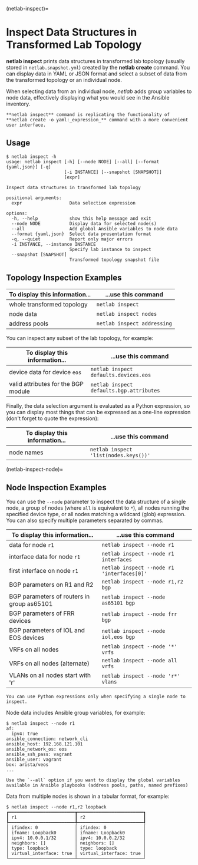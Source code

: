 (netlab-inspect)=
# Inspect Data Structures in Transformed Lab Topology

**netlab inspect** prints data structures in transformed lab topology (usually stored in `netlab.snapshot.yml`) created by the **netlab create** command. You can display data in YAML or JSON format and select a subset of data from the transformed topology or an individual node.

When selecting data from an individual node, _netlab_ adds group variables to node data, effectively displaying what you would see in the Ansible inventory.

```{note}
**netlab inspect** command is replicating the functionality of **netlab create -o yaml:_expression_** command with a more convenient user interface. 
```

## Usage

```text
$ netlab inspect -h
usage: netlab inspect [-h] [--node NODE] [--all] [--format {yaml,json}] [-q]
                      [-i INSTANCE] [--snapshot [SNAPSHOT]]
                      [expr]

Inspect data structures in transformed lab topology

positional arguments:
  expr                  Data selection expression

options:
  -h, --help            show this help message and exit
  --node NODE           Display data for selected node(s)
  --all                 Add global Ansible variables to node data
  --format {yaml,json}  Select data presentation format
  -q, --quiet           Report only major errors
  -i INSTANCE, --instance INSTANCE
                        Specify lab instance to inspect
  --snapshot [SNAPSHOT]
                        Transformed topology snapshot file
```

## Topology Inspection Examples

| To display this information... | ...use this command |
|--------------------------------|---------------------|
| whole transformed topology     | `netlab inspect`    |
| node data                      | `netlab inspect nodes` |
| address pools                  | `netlab inspect addressing`  |

You can inspect any subset of the lab topology, for example:

| To display this information... | ...use this command |
|--------------------------------|---------------------|
| device data for device `eos` | `netlab inspect defaults.devices.eos` |
| valid attributes for the BGP module | `netlab inspect defaults.bgp.attributes` |

Finally, the data selection argument is evaluated as a Python expression, so you can display most things that can be expressed as a one-line expression (don't forget to quote the expression):

| To display this information... | ...use this command |
|--------------------------------|---------------------|
| node names                     | `netlab inspect 'list(nodes.keys())'` |

(netlab-inspect-node)=
## Node Inspection Examples

You can use the `--node` parameter to inspect the data structure of a single node, a group of nodes (where `all` is equivalent to `*`), all nodes running the specified device type, or all nodes matching a wildcard (glob) expression. You can also specify multiple parameters separated by commas.

| To display this information... | ...use this command |
|--------------------------------|---------------------|
| data for node `r1`             | `netlab inspect --node r1` |
| interface data for node `r1`   | `netlab inspect --node r1 interfaces` |
| first interface on node `r1`   |  `netlab inspect --node r1 'interfaces[0]'` |
| BGP parameters on R1 and R2    | `netlab inspect --node r1,r2 bgp` |
| BGP parameters of routers in group as65101 | `netlab inspect --node as65101 bgp` |
| BGP parameters of FRR devices  | `netlab inspect --node frr bgp` |
| BGP parameters of IOL and EOS devices | `netlab inspect --node iol,eos bgp` |
| VRFs on all nodes              | `netlab inspect --node '*' vrfs` |
| VRFs on all nodes (alternate)  | `netlab inspect --node all vrfs` |
| VLANs on all nodes start with 'r' | `netlab inspect --node 'r*' vlans` |

```{warning}
You can use Python expressions only when specifying a single node to inspect.
```

Node data includes Ansible group variables, for example:

```
$ netlab inspect --node r1
af:
  ipv4: true
ansible_connection: network_cli
ansible_host: 192.168.121.101
ansible_network_os: eos
ansible_ssh_pass: vagrant
ansible_user: vagrant
box: arista/veos
...
```

```{tip}
Use the `--all` option if you want to display the global variables available in Ansible playbooks (address pools, paths, named prefixes)
```

Data from multiple nodes is shown in a tabular format, for example:

```
$ netlab inspect --node r1,r2 loopback
┏━━━━━━━━━━━━━━━━━━━━━━━━━┳━━━━━━━━━━━━━━━━━━━━━━━━━┓
┃ r1                      ┃ r2                      ┃
┡━━━━━━━━━━━━━━━━━━━━━━━━━╇━━━━━━━━━━━━━━━━━━━━━━━━━┩
│ ifindex: 0              │ ifindex: 0              │
│ ifname: Loopback0       │ ifname: Loopback0       │
│ ipv4: 10.0.0.1/32       │ ipv4: 10.0.0.2/32       │
│ neighbors: []           │ neighbors: []           │
│ type: loopback          │ type: loopback          │
│ virtual_interface: true │ virtual_interface: true │
└─────────────────────────┴─────────────────────────┘
```
